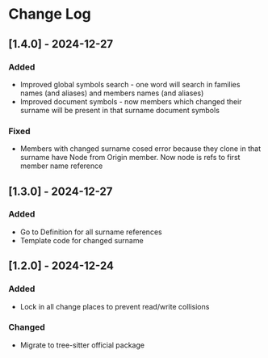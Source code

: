 # Change Log

## [1.4.0] - 2024-12-27

### Added

- Improved global symbols search - one word will search in families names (and aliases) and members names (and aliases)
- Improved document symbols - now members which changed their surname will be present in that surname document symbols 

### Fixed

- Members with changed surname cosed error because they clone in that surname have Node from Origin member. Now node is refs to first member name reference

## [1.3.0] - 2024-12-27

### Added

- Go to Definition for all surname references
- Template code for changed surname

## [1.2.0] - 2024-12-24

### Added

- Lock in all change places to prevent read/write collisions

### Changed

- Migrate to tree-sitter official package  